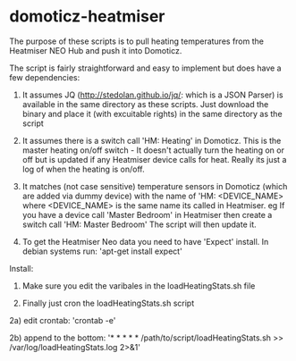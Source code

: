 domoticz-heatmiser
==================
The purpose of these scripts is to pull heating temperatures from the Heatmiser NEO Hub and push it into Domoticz. 

The script is fairly straightforward and easy to implement but does have a few dependencies:

1) It assumes JQ (http://stedolan.github.io/jq/: which is a JSON Parser) is available in the same directory as these scripts. Just download the binary and place it (with excuitable rights) in the same directory as the script

2) It assumes there is a switch call 'HM: Heating' in Domoticz. This is the master heating on/off switch - It doesn't actually turn the heating on or off but is updated if any Heatmiser device calls for heat. Really its just a log of when the heating is on/off.

3) It matches (not case sensitive) temperature sensors in Domoticz (which are added via dummy device) with the name of 'HM: <DEVICE_NAME> where <DEVICE_NAME> is the same name its called in Heatmiser. 
eg If you have a device call 'Master Bedroom' in Heatmiser then create a switch call 'HM: Master Bedroom' The script will then update it. 

4) To get the Heatmiser Neo data you need to have 'Expect' install. In debian systems run: 'apt-get install expect'







Install: 

1) Make sure you edit the varibales in the loadHeatingStats.sh file

2) Finally just cron the loadHeatingStats.sh script

  2a) edit crontab: 'crontab -e'

  2b) append to the bottom: '* * * * * /path/to/script/loadHeatingStats.sh  >> /var/log/loadHeatingStats.log 2>&1'

